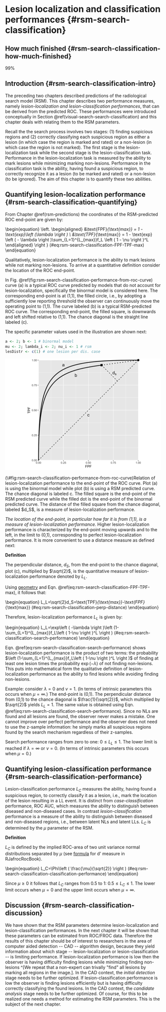 # Lesion localization and classification performances {#rsm-search-classification}






## How much finished {#rsm-search-classification-how-much-finished}

99%



## Introduction {#rsm-search-classification-intro}

The preceding two chapters described predictions of the radiological search model (RSM). This chapter describes two performance measures, namely *lesion-localization and lesion-classification performances*, that can be derived from the predicted ROC. These performances were introduced conceptually in Section \@ref(visual-search-search-classification) and this chapter deals with relating them to the RSM parameters.

Recall the the search process involves two stages: (1) finding suspicious regions and (2) correctly classifying each suspicious region as either a lesion (in which case the region is marked and rated) or a non-lesion (in which case the region is not marked). The first stage is the lesion-localization task while the second stage is the lesion-classification task. Performance in the lesion-localization task is measured by the ability to mark lesions while minimizing marking non-lesions. Performance in the classification task is the ability, having found a suspicious region, to correctly recognize it as a lesion (to be marked and rated) or a non-lesion (to be ignored). The aim of this chapter is to quantify these two abilities. 



## Quantifying lesion-localization performance {#rsm-search-classification-quantifying}

From Chapter \@ref(rsm-predictions) the coordinates of the RSM-predicted ROC end-point are given by:

\begin{equation}
\left. 
\begin{aligned}
&\text{FPF}_{\text{max}} = 1 - \text{exp}\left (\lambda \right ) \\
&\text{TPF}_{\text{max}} = 1 - \text{exp} \left ( - \lambda \right )\sum_{L=1}^{L_{max}}f_L \left ( 1 - \nu \right )^L
\end{aligned}
\right \}
(\#eq:rsm-search-classification-FPF-TPF-max)
\end{equation}



Qualitatively, lesion-localization performance is the ability to mark lesions while not marking non-lesions. To arrive at a quantitative definition consider the location of the ROC end-point. 

In Fig. \@ref(fig:rsm-search-classification-performance-from-roc-curve) curve (a) is a typical ROC curve predicted by models that do not account for lesion-localization, specifically the binormal model is considered here. The corresponding end-point is at (1,1), the filled circle, i.e., by adopting a sufficiently low reporting threshold the observer can continuously move the operating point to (1,1). The curve labeled (b) is a typical RSM-predicted ROC curve. The corresponding end-point, the filled square, is downwards and left shifted relative to (1,1). The chance diagonal is the straight line labeled (c). 

The specific parameter values used in the illustration are shown next:



```r
a <- 2; b <- 1 # binormal model
mu <- 2; lambda_i <- 2; nu_i <- 1 # rsm
lesDistr <- c(1) # one lesion per dis. case
```




<div class="figure">
<img src="10-rsm-search-classification_files/figure-html/rsm-search-classification-performance-from-roc-curve-1.png" alt="Relation of lesion-localization performance to the end-point of the ROC curve. Plot (a) is using the binormal model while plot (b) is using a RSM predicted curve. The chance diagonal is labeled c. The filled square is the end-point of the RSM predicted curve while the filled dot is the end-point of the binormal predicted curve. The distance of the filled square from the chance diagonal, labeled $d_S$, is a measure of lesion-localization performance." width="672" />
<p class="caption">(\#fig:rsm-search-classification-performance-from-roc-curve)Relation of lesion-localization performance to the end-point of the ROC curve. Plot (a) is using the binormal model while plot (b) is using a RSM predicted curve. The chance diagonal is labeled c. The filled square is the end-point of the RSM predicted curve while the filled dot is the end-point of the binormal predicted curve. The distance of the filled square from the chance diagonal, labeled $d_S$, is a measure of lesion-localization performance.</p>
</div>


*The location of the end-point, in particular how far it is from (1,1), is a measure of lesion-localization performance.* Higher lesion-localization performance is characterized by the end-point moving upwards and to the left, in the limit to (0,1), corresponding to perfect lesion-localization performance. It is more convenient to use a distance measure as defined next:


**Definition** 

>
The perpendicular distance, $d_S$, from the end-point to the chance diagonal, plot (c), multiplied by $\sqrt{2}$, is the quantitative measure of lesion-localization performance denoted by $L_L$.  


Using [geometry](https://en.wikipedia.org/wiki/Distance_from_a_point_to_a_line#Line_defined_by_an_equation) and Eqn. \@ref(eq:rsm-search-classification-FPF-TPF-max), it follows that: 


\begin{equation} 
L_L=\sqrt{2}d_S=\text{TPF}_{\text{max}}-\text{FPF}_{\text{max}}
(\#eq:rsm-search-classification-perp-distance)
\end{equation}


Therefore, lesion-localization performance $L_L$ is given by:


\begin{equation} 
L_L=\exp\left ( -\lambda \right )\left (1-\sum_{L=1}^{L_{max}}f_L\left ( 1-\nu  \right )^L  \right )
(\#eq:rsm-search-classification-search-performance)
\end{equation}

Eqn. \@ref(eq:rsm-search-classification-search-performance) shows lesion-localization performance is the product of two terms: the probability $\left (1-\sum_{L=1}^{L_{max}}f_L\left ( 1-\nu  \right )^L  \right )$ of finding at least one lesion times the probability $\exp\left ( -\lambda \right )$ of not finding non-lesions. This puts into mathematical form the qualitative definition of lesion-localization performance as the ability to find lesions while avoiding finding non-lesions. 


Example: consider $\lambda = 0$ and $\nu = 1$. (In terms of intrinsic parameters this occurs when $\mu = \infty$.) The end-point is (0,1). The perpendicular distance from (0,1) to the chance diagonal is $\frac{1}{\sqrt{2}}$, which multiplied by $\sqrt{2}$ yields $L_L = 1$. The same value is obtained using Eqn. \@ref(eq:rsm-search-classification-search-performance). Since no NLs are found and all lesions are found, the observer never makes a mistake. One cannot improve over perfect performance and the observer does not need to use the z-sample information: he simply marks all suspicious regions found by the search mechanism regardless of their z-samples. 

Search performance ranges from zero to one: $0 \le L_L \le 1$. The lower limit is reached if $\lambda = \infty$ or $\nu = 0$. (In terms of intrinsic parameters this occurs when $\mu = 0$.)


## Quantifying lesion-classification performance {#rsm-search-classification-performance}

Lesion-classification performance $L_C$ measures the ability, having found a suspicious region, to correctly classify it as a lesion, i.e., mark the location of the lesion resulting in a LL event. It is distinct from *case-classification* performance, ROC AUC, which measures the ability to distinguish between diseased and non-diseased cases. In contrast *lesion-classification* performance is a measure of the ability to distinguish between diseased and non-diseased regions, i.e., between latent NLs and latent LLs. $L_C$ is determined by the $\mu$ parameter of the RSM.

**Definition**

>
$L_C$ is defined by the implied ROC-area of two unit variance normal distributions separated by $\mu$ (see [formula](https://dpc10ster.github.io/RJafrocRocBook/binormal-model.html#binormal-model-d-prime) for d' measure in RJafrocRocBook). 


\begin{equation}
L_C=\Phi\left ( \frac{\mu}{\sqrt{2}} \right )
(\#eq:rsm-search-classification-classification-performance)
\end{equation}


Since $\mu \ge 0$ it follows that $L_C$ ranges from 0.5 to 1: $0.5 \le L_C \le 1$. The lower limit occurs when $\mu = 0$ and the upper limit occurs when $\mu = \infty$.

## Discussion {#rsm-search-classification-discussion}

We have shown that the RSM parameters determine lesion-localization and lesion-classification performances. In the next chapter it will be shown that these parameters can be estimated from ROC/FROC data. Therefore the results of this chapter should be of interest to researchers in the area of computer aided detection -- CAD -- algorithm design, because they yield information about which stage -- lesion-localization or lesion-classification -- is limiting performance. If lesion-localization performance is low then the observer is having difficulty finding lesions while minimizing finding non-lesions ^[We repeat that a non-expert can trivally "find" all lesions by marking all regions in the image.]. In the CAD context, the *initial detection* stage needs to be further optimized. If lesion-classification performance is low the observer is finding lesions efficiently but is having difficulty correctly classifying the found lesions.  In the CAD context, the *candidate analysis* stage needs to be further optimized. Of course, for this to be realized one needs a method for estimating the RSM parameters. This is the subject of the next chapter.

